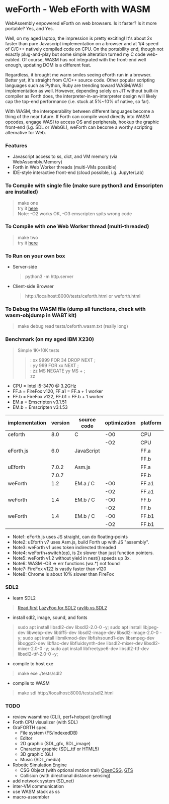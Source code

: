 # weForth - Web eForth with WASM

WebAssembly enpowered eForth on web browsers. Is it faster? Is it more portable? Yes, and Yes.

Well, on my aged laptop, the impression is pretty exciting! It's about 2x faster than pure Javascript implementation on a browser and at 1/4 speed of C/C++ natively compiled code on CPU. On the portability end, though not exactly plug-and-play but some simple alteration turned my C code web-eabled. Of course, WASM has not integrated with the front-end well enough, updating DOM is a different feat.

Regardless, it brought me warm smiles seeing eForth run in a browser. Better yet, it's straight from C/C++ source code. Other popular scripting languages such as Python, Ruby are trending toward WASM/WASI implementation as well. However, depending solely on JIT without built-in compiler as Forth does, the interpreter-in-an-interpreter design will likely cap the top-end performance (i.e. stuck at 5%~10% of native, so far).

With WASM, the interoperability between different languages become a thing of the near future. If Forth can compile word directly into WASM opcodes, engage WASI to access OS and peripherals, hookup the graphic front-end (i.g. SDL or WebGL), weForth can become a worthy scripting alternative for Web.

### Features
* Javascript access to ss, dict, and VM memory (via WebAssembly.Memory)
* Forth in Web Worker threads (multi-VMs possible)
* IDE-style interactive front-end (cloud possible, i.g. JupyterLab)

### To Compile with single file (make sure python3 and Emscripten are installed)
  > make one<br/>
  > try it <a href="https://chochain.github.io/weforth/docs/ceforth.html" target="_blank">here</a><br/>
  > Note: -O2 works OK, -O3 emscripten spits wrong code

### To Compile with one Web Worker thread (multi-threaded)
  > make two<br/>
  > try it <a href="https://chochain.github.io/weforth/docs/weforth.html" target="_blank">here</a>

### To Run on your own box
* Server-side
  > python3 -m http.server
* Client-side Browser
  > http://localhost:8000/tests/ceforth.html or weforth.html

### To Debug the WASM file (dump all functions, check with wasm-objdump in WABT kit)
  > make debug
  > read tests/ceforth.wasm.txt (really long)

### Benchmark (on my aged IBM X230)
> Simple 1K*10K tests
>> : xx 9999 FOR 34 DROP NEXT ;<br/>
>> : yy 999 FOR xx NEXT ;<br/>
>> : zz MS NEGATE yy MS + ;<br/>
>> zz

* CPU = Intel i5-3470 @ 3.2GHz
* FF.a = FireFox v120, FF.a1 = FF.a + 1 worker
* FF.b = FireFox v122, FF.b1 = FF.b + 1 worker
* EM.a = Emscripten v3.1.51
* EM.b = Emscripten v3.1.53

|implementation|version|source code|optimization|platform|run time(ms)|code size(KB)|
|--|--|--|--|--|--|--|
|ceforth  |8.0  |C         |-O0|CPU  |266 |111|
|         |     |          |-O2|CPU  |106 |83 |
|eForth.js|6.0  |JavaScript|   |FF.a |756 |20 |
|         |     |          |   |FF.b |1059|20 |
|uEforth  |7.0.2|Asm.js    |   |FF.a |814 |29 |
|         |7.0.7|          |   |FF.b |302 |29 |
|weForth  |1.2  |EM.a / C  |-O0|FF.a1|943 |254|
|         |     |          |-O2|FF.a1|410 |165|
|weForth  |1.4  |EM.b / C  |-O0|FF.b |515 |259|
|         |     |          |-O2|FF.b |161 |168|
|weForth  |1.4  |EM.b / C  |-O0|FF.b1|516 |259|
|         |     |          |-O2|FF.b1|163 |168|

* Note1: eForth.js uses JS straight, can do floating-points
* Note2: uEforth v7 uses Asm.js, build Forth up with JS "assembly".
* Note3: weForth v1 uses token indirected threaded
* Note4: weForth+switch(op), is 2x slower than just function pointers.
* Note5: weForth v1.2 without yield in nest() speeds up 3x.
* Note6: WASM -O3 => err functions (wa.*) not found
* Note7: FireFox v122 is vastly faster than v120
* Note8: Chrome is about 10% slower than FireFox

### SDL2
* learn SDL2
> [Read first](https://lyceum-allotments.github.io/2016/06/emscripten-and-sdl-2-tutorial-part-1/)
> [LazyFoo for SDL2](https://lazyfoo.net/tutorials/SDL/)
> [raylib vs SDL2](https://gist.github.com/raysan5/17392498d40e2cb281f5d09c0a4bf798)
* install sdl2, image, sound, and fonts
> sudo apt install libsdl2-dev libsdl2-2.0-0 -y;
> sudo apt install libjpeg-dev libwebp-dev libtiff5-dev libsdl2-image-dev libsdl2-image-2.0-0 -y;
> sudo apt install libmikmod-dev libfishsound1-dev libsmpeg-dev liboggz2-dev libflac-dev libfluidsynth-dev libsdl2-mixer-dev libsdl2-mixer-2.0-0 -y;
> sudo apt install libfreetype6-dev libsdl2-ttf-dev libsdl2-ttf-2.0-0 -y;
* compile to host exe
> make exe
> ./tests/sdl2
* compile to WASM
> make sdl
> http://localhost:8000/tests/sdl2.html

### TODO
* review wasmtime (CLI), perf+hotspot (profiling)
* Forth CPU visualizer (with SDL)
* GraFORTH spec.
  + File system (FS/IndexedDB)
  + Editor
  + 2D graphic (SDL_gfx, SDL_image)
  + Character graphic (SDL_ttf or HTML5)
  + 3D graphic (GL)
  + Music (SDL_media)
* Robotic Simulation Engine
  + CSG Object (with optional motion trail) [OpenCSG](https://opencsg.org/), [GTS](https://gts.sourceforge.net/)
  + Collision (with directional distance sensing)
* add network system (SD_net)
* inter-VM communication
* use WASM stack as ss
* macro-assembler
